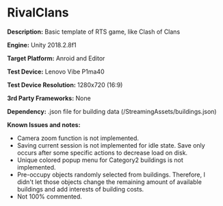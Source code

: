 # RivalClans

**Description:** Basic template of RTS game, like Clash of Clans

**Engine:** Unity 2018.2.8f1

**Target Platform:** Anroid and Editor

**Test Device:** Lenovo Vibe P1ma40

**Test Device Resolution:** 1280x720 (16:9)

**3rd Party Frameworks:** None

**Dependency:** .json file for building data (/StreamingAssets/buildings.json)

**Known Issues and notes:** 
* Camera zoom function is not implemented.
* Saving current session is not implemented for idle state. Save only occurs after some specific actions to decrease load on disk.
* Unique colored popup menu for Category2 buildings is not implemented.
* Pre-occupy objects randomly selected from buildings. Therefore, I didn't let those objects change the remaining amount of available buildings and add interests of building costs.
* Not 100% commented.


